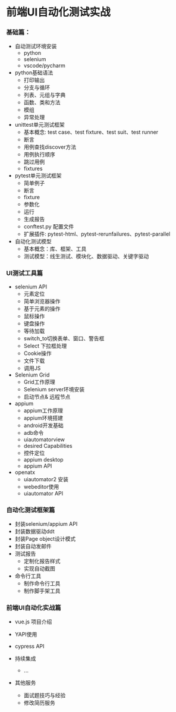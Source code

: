 # 前端UI自动化测试实战

### 基础篇：
  * 自动测试环境安装
    * python
    * selenium
    * vscode/pycharm 
  * python基础语法
    * 打印输出
    * 分支与循环
    * 列表、元组与字典
    * 函数、类和方法
    * 模组
    * 异常处理
  * unittest单元测试框架
    * 基本概念: test case、test fixture、test suit、test runner
    * 断言
    * 用例查找discover方法
    * 用例执行顺序
    * 跳过用例
    * fixtures
  * pytest单元测试框架
    * 简单例子
    * 断言
    * fixture
    * 参数化
    * 运行
    * 生成报告
    * conftest.py 配置文件
    * 扩展插件: pytest-html、pytest-rerunfailures、pytest-parallel
  * 自动化测试模型
    * 基本概念：库、框架、工具
    * 测试模型：线生测试、模块化、数据驱动、关键字驱动

### UI测试工具篇

* selenium API
  * 元素定位
  * 简单浏览器操作
  * 基于元素的操作
  * 鼠标操作
  * 键盘操作
  * 等待加载
  * switch_to切换表单、窗口、警告框
  * Select 下拉框处理
  * Cookie操作
  * 文件下载
  * 调用JS
* Selenium Grid
  * Grid工作原理
  * Selenium server环境安装
  * 启动节点& 远程节点
* appium
  * appium工作原理
  * appium环境搭建
  * android开发基础
  * adb命令
  * uiautomatorview
  * desired Capabilities
  * 控件定位
  * appium desktop
  * appium API
* openatx
  * uiautomator2 安装
  * webeditor使用
  * uiautomator API

### 自动化测试框架篇

* 封装selenium/appium API
* 封装数据驱动ddt
* 封装Page object设计模式
* 封装自动发邮件
* 测试报告
	* 定制化报告样式
	* 实现自动截图
*  命令行工具
   * 制作命令行工具
   * 制作脚手架工具

### 前端UI自动化实战篇

* vue.js 项目介绍
* YAPI使用
* cypress API


*  持续集成
    * ...

* 其他服务
	*  面试题技巧与经验
	*  修改简历服务
